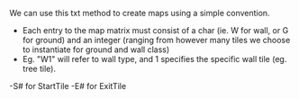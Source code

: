 We can use this txt method to create maps using a simple convention. 
- Each entry to the map matrix must consist of a char (ie. W for wall, or G for ground) and an integer (ranging from however many tiles we choose to instantiate for ground and wall class)
- Eg. "W1" will refer to wall type, and 1 specifies the specific wall tile (eg. tree tile). 

-S# for StartTile
-E# for ExitTile